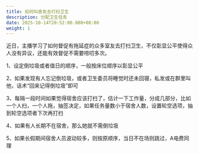 ```yaml
---
title: 如何叫舍友去打扫卫生
description: 分配卫生任务
date: 2025-10-14T20:52:00.000+08:00
weight: 1
---
```

近日，主播学习了如何督促有拖延症的众多室友去打扫卫生，不仅彰显公平使得众人没有异议，还能有效督促不需要唠叨多次。

1、设定倒垃圾或者值日的顺序，一般按床位顺序以彰显公平

2、如果发现有人忘记倒垃圾，或者卫生委员将睡觉时还未回寝，私发或在群里叫他，话术“回来记得倒垃圾”即可

3、每隔一段时间如果觉得宿舍应该打扫了，估计一下工作量，分成几部分，比如一个人扫，一个人拖，抽签决定，如果任务量数小于宿舍人数，设置轮空选项，抽到轮空选项者下次再打扫

4、如果有人长期不在宿舍，那么她就不需倒垃圾

5、如果长假期间宿舍人员波动较多，则按原顺序，当日不在场则跳过，A电费同理
